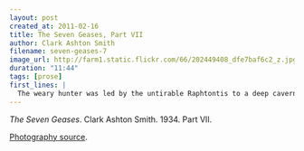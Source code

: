 ```yaml
---
layout: post
created_at: 2011-02-16
title: The Seven Geases, Part VII
author: Clark Ashton Smith
filename: seven-geases-7
image_url: http://farm1.static.flickr.com/66/202449408_dfe7baf6c2_z.jpg
duration: "11:44"
tags: [prose]
first_lines: |
  The weary hunter was led by the untirable Raphtontis to a deep cavern on the same level as that of the Archetypes. Possibly it was a kind of annex to the latter. At any rate, the ground was much firmer there, even though the air was murkier;
---
```


_The Seven Geases_.  Clark Ashton Smith.  1934.  Part VII.

[Photography source](http://www.flickr.com/photos/okeos/202449408/).
